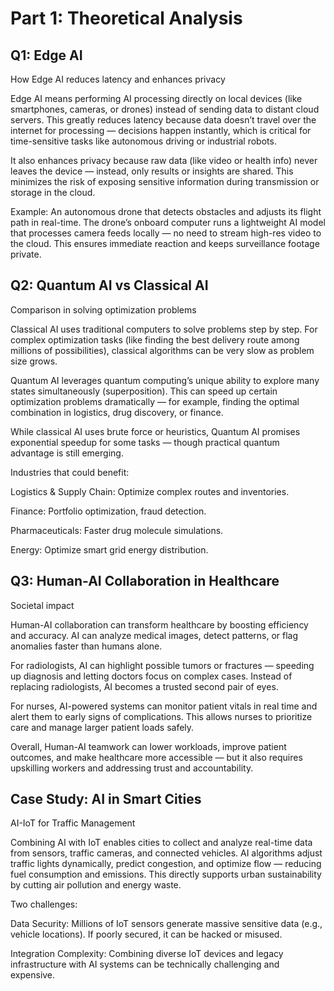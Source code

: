 # Part 1: Theoretical Analysis

## Q1: Edge AI
How Edge AI reduces latency and enhances privacy

Edge AI means performing AI processing directly on local devices (like smartphones, cameras, or drones) instead of sending data to distant cloud servers.
This greatly reduces latency because data doesn’t travel over the internet for processing — decisions happen instantly, which is critical for time-sensitive tasks like autonomous driving or industrial robots.

It also enhances privacy because raw data (like video or health info) never leaves the device — instead, only results or insights are shared. This minimizes the risk of exposing sensitive information during transmission or storage in the cloud.

Example:
An autonomous drone that detects obstacles and adjusts its flight path in real-time. The drone’s onboard computer runs a lightweight AI model that processes camera feeds locally — no need to stream high-res video to the cloud. This ensures immediate reaction and keeps surveillance footage private.

## Q2: Quantum AI vs Classical AI
Comparison in solving optimization problems

Classical AI uses traditional computers to solve problems step by step. For complex optimization tasks (like finding the best delivery route among millions of possibilities), classical algorithms can be very slow as problem size grows.

Quantum AI leverages quantum computing’s unique ability to explore many states simultaneously (superposition). This can speed up certain optimization problems dramatically — for example, finding the optimal combination in logistics, drug discovery, or finance.

While classical AI uses brute force or heuristics, Quantum AI promises exponential speedup for some tasks — though practical quantum advantage is still emerging.

Industries that could benefit:

Logistics & Supply Chain: Optimize complex routes and inventories.

Finance: Portfolio optimization, fraud detection.

Pharmaceuticals: Faster drug molecule simulations.

Energy: Optimize smart grid energy distribution.



## Q3: Human-AI Collaboration in Healthcare
Societal impact

Human-AI collaboration can transform healthcare by boosting efficiency and accuracy. AI can analyze medical images, detect patterns, or flag anomalies faster than humans alone.

For radiologists, AI can highlight possible tumors or fractures — speeding up diagnosis and letting doctors focus on complex cases. Instead of replacing radiologists, AI becomes a trusted second pair of eyes.

For nurses, AI-powered systems can monitor patient vitals in real time and alert them to early signs of complications. This allows nurses to prioritize care and manage larger patient loads safely.

Overall, Human-AI teamwork can lower workloads, improve patient outcomes, and make healthcare more accessible — but it also requires upskilling workers and addressing trust and accountability.

## Case Study: AI in Smart Cities
AI-IoT for Traffic Management

Combining AI with IoT enables cities to collect and analyze real-time data from sensors, traffic cameras, and connected vehicles. AI algorithms adjust traffic lights dynamically, predict congestion, and optimize flow — reducing fuel consumption and emissions. This directly supports urban sustainability by cutting air pollution and energy waste.

Two challenges:

Data Security: Millions of IoT sensors generate massive sensitive data (e.g., vehicle locations). If poorly secured, it can be hacked or misused.

Integration Complexity: Combining diverse IoT devices and legacy infrastructure with AI systems can be technically challenging and expensive.



